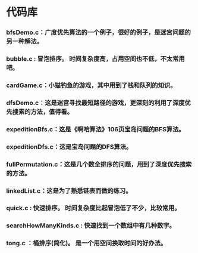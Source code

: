 # 代码库
### bfsDemo.c：广度优先算法的一个例子，很好的例子，是迷宫问题的另一种解法。
### bubble.c : 冒泡排序。 时间复杂度高，占用空间也不低，不太常用吧。
### cardGame.c：小猫钓鱼的游戏，其中用到了栈和队列的知识。
### dfsDemo.c：这是迷宫寻找最短路径的游戏，更深刻的利用了深度优先搜素的方法，值得看。
### expeditionBfs.c：这是《啊哈算法》106页宝岛问题的BFS算法。
### expeditionDfs.c：这是宝岛问题的DFS算法。
### fullPermutation.c：这是几个数全排序的问题，用到了深度优先搜索的方法。
### linkedList.c：这是为了熟悉链表而做的练习。
### quick.c : 快速排序。 时间复杂度比起冒泡低了不少，比较常用。
### searchHowManyKinds.c : 快速找到一个数组中有几种数字。
### tong.c ：桶排序(简化)。 是一个用空间换取时间的好办法。

